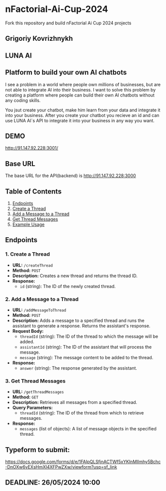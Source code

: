 # nFactorial-Ai-Cup-2024
Fork this repository and build nFactorial Ai Cup 2024 projects 

## Grigoriy Kovrizhnykh

## LUNA AI

## Platform to build your own AI chatbots

I see a problem in a world where people own millions of businesses, but are not able to integrate AI into their business. I want to solve this problem by creating a platform where people can build their own AI chatbots without any coding skills.

You jsut create your chatbot, make him learn from your data and integrate it into your business.
After you create your chatbot you recieve an id and can use LUNA AI`s API to integrate it into your business in any way you want.

## DEMO
http://91.147.92.228:3001/

## Base URL
The base URL for the API(backend) is http://91.147.92.228:3000

## Table of Contents
1. [Endpoints](#endpoints)
2. [Create a Thread](#create-a-thread)
3. [Add a Message to a Thread](#add-a-message-to-a-thread)
4. [Get Thread Messages](#get-thread-messages)
5. [Example Usage](#example-usage)

## Endpoints

### 1. Create a Thread
- **URL:** `/createThread`
- **Method:** `POST`
- **Description:** Creates a new thread and returns the thread ID.
- **Response:**
  - `id` (string): The ID of the newly created thread.

### 2. Add a Message to a Thread
- **URL:** `/addMessageToThread`
- **Method:** `POST`
- **Description:** Adds a message to a specified thread and runs the assistant to generate a response. Returns the assistant's response.
- **Request Body:**
  - `threadId` (string): The ID of the thread to which the message will be added.
  - `assistantId` (string): The ID of the assistant that will process the message.
  - `message` (string): The message content to be added to the thread.
- **Response:**
  - `answer` (string): The response generated by the assistant.

### 3. Get Thread Messages
- **URL:** `/getThreadMessages`
- **Method:** `GET`
- **Description:** Retrieves all messages from a specified thread.
- **Query Parameters:**
  - `threadId` (string): The ID of the thread from which to retrieve messages.
- **Response:**
    - `messages` (list of objects): A list of message objects in the specified thread.



## Typeform to submit:
https://docs.google.com/forms/d/e/1FAIpQLSfjnACTWf5xYKInMllmhy5Bchc-DnOXw6vEXsHmXI4XFPwZXw/viewform?usp=sf_link

## DEADLINE: 26/05/2024 10:00
